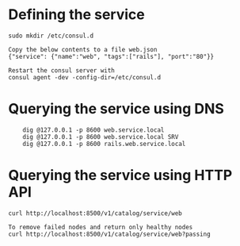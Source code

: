 # Defining the service

```
sudo mkdir /etc/consul.d

Copy the below contents to a file web.json
{"service": {"name":"web", "tags":["rails"], "port":"80"}}

Restart the consul server with
consul agent -dev -config-dir=/etc/consul.d
```

# Querying the service using DNS

```$xslt
    dig @127.0.0.1 -p 8600 web.service.local
    dig @127.0.0.1 -p 8600 web.service.local SRV
    dig @127.0.0.1 -p 8600 rails.web.service.local
```

# Querying the service using HTTP API

```$xslt
curl http://localhost:8500/v1/catalog/service/web

To remove failed nodes and return only healthy nodes
curl http://localhost:8500/v1/catalog/service/web?passing
```